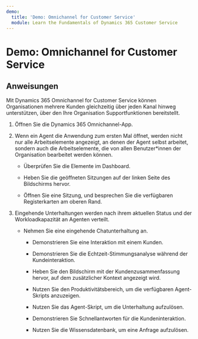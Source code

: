 ```yaml
---
demo:
  title: 'Demo: Omnichannel for Customer Service'
  module: Learn the Fundamentals of Dynamics 365 Customer Service
---
```


# Demo: Omnichannel for Customer Service

## Anweisungen

Mit Dynamics 365 Omnichannel for Customer Service können Organisationen mehrere Kunden gleichzeitig über jeden Kanal hinweg unterstützen, über den Ihre Organisation Supportfunktionen bereitstellt. 

1. Öffnen Sie die Dynamics 365 Omnichannel-App. 

 

2. Wenn ein Agent die Anwendung zum ersten Mal öffnet, werden nicht nur alle Arbeitselemente angezeigt, an denen der Agent selbst arbeitet, sondern auch die Arbeitselemente, die von allen Benutzer*innen der Organisation bearbeitet werden können. 

    - Überprüfen Sie die Elemente im Dashboard. 

    - Heben Sie die geöffneten Sitzungen auf der linken Seite des Bildschirms hervor. 

    - Öffnen Sie eine Sitzung, und besprechen Sie die verfügbaren Registerkarten am oberen Rand. 

 

3. Eingehende Unterhaltungen werden nach ihrem aktuellen Status und der Workloadkapazität an Agenten verteilt.  

    - Nehmen Sie eine eingehende Chatunterhaltung an. 

        - Demonstrieren Sie eine Interaktion mit einem Kunden. 

        - Demonstrieren Sie die Echtzeit-Stimmungsanalyse während der Kundeinteraktion.

        - Heben Sie den Bildschirm mit der Kundenzusammenfassung hervor, auf dem zusätzlicher Kontext angezeigt wird. 

        - Nutzen Sie den Produktivitätsbereich, um die verfügbaren Agent-Skripts anzuzeigen.

        - Nutzen Sie das Agent-Skript, um die Unterhaltung aufzulösen.

        - Demonstrieren Sie Schnellantworten für die Kundeninteraktion.

        - Nutzen Sie die Wissensdatenbank, um eine Anfrage aufzulösen.
